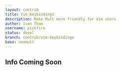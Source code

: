 ```yaml
---
layout: contrib
title: Vim Keybindings
description: Make Mutt more friendly for Vim users
author: Ivan Tham
username: pickfire
status: devel
branch: contrib/vim-keybindings
base: neomutt
---
```


## Info Coming Soon

